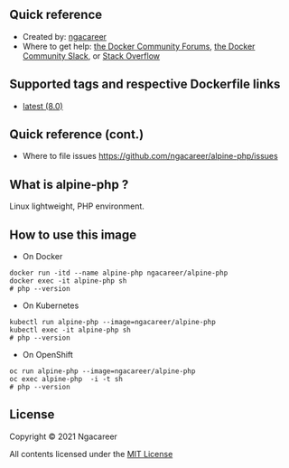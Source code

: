 ## Quick reference
- Created by: <a href="https://github.com/ngacareer">ngacareer</a>
- Where to get help: <a href="https://forums.docker.com/">the Docker Community Forums</a>, <a href="https://dockr.ly/slack">the Docker Community Slack</a>, or <a href="https://stackoverflow.com/search?tab=newest&amp;q=docker">Stack Overflow</a>

## Supported tags and respective Dockerfile links
- <a href="https://github.com/ngacareer/alpine-php/blob/master/Dockerfile">latest (8.0)</a>

## Quick reference (cont.)
- Where to file issues <a href="https://github.com/ngacareer/alpine-php/issues">https://github.com/ngacareer/alpine-php/issues</a>

## What is alpine-php ? 

Linux lightweight, PHP environment.

## How to use this image
- On Docker 
```
docker run -itd --name alpine-php ngacareer/alpine-php
docker exec -it alpine-php sh
# php --version
 ```
- On Kubernetes
 ```
kubectl run alpine-php --image=ngacareer/alpine-php
kubectl exec -it alpine-php sh
# php --version
 ```
- On OpenShift
 ```
oc run alpine-php --image=ngacareer/alpine-php
oc exec alpine-php  -i -t sh
# php --version
 ```
## License

Copyright © 2021 Ngacareer

All contents licensed under the [MIT License](LICENSE)
